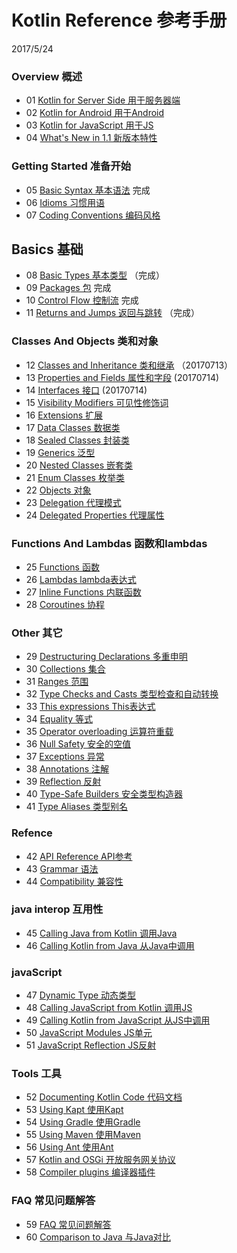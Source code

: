 # Kotlin Reference 参考手册
2017/5/24
### Overview 概述
   * 01 [Kotlin for Server Side 用于服务器端](reference/server-overview.md) 
   * 02 [Kotlin for Android 用于Android](reference/android-overview.md) 
   * 03 [Kotlin for JavaScript 用于JS](reference/js-overview.md) 
   * 04 [What's New in 1.1 新版本特性](reference/whatsnew11.md) 
   
### Getting Started 准备开始
   * 05 [Basic Syntax 基本语法](reference/basic-syntax.md) 完成
   * 06 [Idioms 习惯用语](reference/idioms.md) 
   * 07 [Coding Conventions 编码风格](reference/coding-conventions.md) 

## Basics 基础
   * 08 [Basic Types 基本类型](reference/basic-types.md) （完成）
   * 09 [Packages 包](reference/packages.md) 完成
   * 10 [Control Flow 控制流](reference/control-flow.md) 完成
   * 11 [Returns and Jumps 返回与跳转](reference/returns.md) （完成）

### Classes And Objects 类和对象
   * 12 [Classes and Inheritance 类和继承](reference/classes.md) （20170713）
   * 13 [Properties and Fields 属性和字段](reference/properties.md) (20170714)
   * 14 [Interfaces 接口](reference/interfaces.md) (20170714)
   * 15 [Visibility Modifiers 可见性修饰词](reference/visibility-modifiers.md)
   * 16 [Extensions 扩展](reference/extensions.md)
   * 17 [Data Classes 数据类](reference/data-classes.md)
   * 18 [Sealed Classes 封装类](reference/sealed-classes.md)
   * 19 [Generics 泛型](reference/generics.md)
   * 20 [Nested Classes 嵌套类](reference/nested-classes.md)
   * 21 [Enum Classes 枚举类](reference/enum-classes.md)
   * 22 [Objects 对象](reference/object-declarations.md)
   * 23 [Delegation 代理模式](reference/delegation.md)
   * 24 [Delegated Properties 代理属性](reference/delegated-properties.md)

### Functions And Lambdas 函数和lambdas
   * 25 [Functions 函数](reference/functions.md)
   * 26 [Lambdas lambda表达式](reference/lambdas.md)
   * 27 [Inline Functions 内联函数](reference/inline-functions.md)
   * 28 [Coroutines 协程](reference/coroutines.md)

### Other 其它
   * 29 [Destructuring Declarations 多重申明](reference/multi-declarations.md)
   * 30 [Collections 集合](reference/collections.md) 
   * 31 [Ranges 范围](reference/ranges.md)
   * 32 [Type Checks and Casts 类型检查和自动转换](reference/typecasts.md)
   * 33 [This expressions This表达式](reference/this-expressions.md)
   * 34 [Equality 等式](reference/equality.md)
   * 35 [Operator overloading 运算符重载](reference/operator-overloading.md)
   * 36 [Null Safety 安全的空值](reference/null-safety.md)
   * 37 [Exceptions 异常](reference/exceptions.md)
   * 38 [Annotations 注解](reference/annotations.md)
   * 39 [Reflection 反射](reference/reflection.md)
   * 40 [Type-Safe Builders 安全类型构造器](reference/type-safe-builders.md)
   * 41 [Type Aliases 类型别名](reference/type-aliases.md)
      
### Refence
   * 42 [API Reference API参考](http://kotlinlang.org/api/latest/jvm/stdlib/index.html) 
   * 43 [Grammar 语法](reference/grammar.md)
   * 44 [Compatibility 兼容性](reference/compatibility.md)
   
### java interop 互用性
   * 45 [Calling Java from Kotlin 调用Java](reference/java-interop.md)
   * 46 [Calling Kotlin from Java 从Java中调用](reference/java-to-kotlin-interop.md)
   

### javaScript
   * 47 [Dynamic Type 动态类型](reference/dynamic-type.md)
   * 48 [Calling JavaScript from Kotlin 调用JS](reference/js-interop.md)
   * 49 [Calling Kotlin from JavaScript 从JS中调用](reference/js-to-kotlin-interop.md)
   * 50 [JavaScript Modules JS单元](reference/js-modules.md)
   * 51 [JavaScript Reflection JS反射](reference/js-reflection.md)

### Tools 工具
   * 52 [Documenting Kotlin Code 代码文档](reference/kotlin-doc.md)
   * 53 [Using Kapt 使用Kapt](reference/kapt.md)
   * 54 [Using Gradle 使用Gradle](reference/using-gradle.md)
   * 55 [Using Maven 使用Maven](reference/using-maven.md)
   * 56 [Using Ant 使用Ant](reference/using-ant.md)
   * 57 [Kotlin and OSGi 开放服务网关协议](reference/kotlin-osgi.md)
   * 58 [Compiler plugins 编译器插件](reference/compiler-plugins.md)

### FAQ 常见问题解答
   * 59 [FAQ 常见问题解答](reference/faq.md)
   * 60 [Comparison to Java 与Java对比](reference/comparison-to-java.md) 
   
